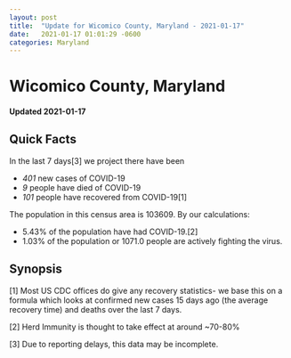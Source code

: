 ```yaml
---
layout: post
title:  "Update for Wicomico County, Maryland - 2021-01-17"
date:   2021-01-17 01:01:29 -0600
categories: Maryland
---
```


# Wicomico County, Maryland
#### Updated 2021-01-17

## Quick Facts

In the last 7 days[3] we project there have been
- *401* new cases of COVID-19
- *9* people have died of COVID-19
- *101* people have recovered from COVID-19[1]

The population in this census area is 103609. By our calculations:
- 5.43% of the population have had COVID-19.[2]
- 1.03% of the population or 1071.0 people are actively fighting the virus.

## Synopsis




[1] Most US CDC offices do give any recovery statistics- we base this on a formula which looks at confirmed new cases
15 days ago (the average recovery time) and deaths over the last 7 days.

[2] Herd Immunity is thought to take effect at around ~70-80%

[3] Due to reporting delays, this data may be incomplete.
 
    